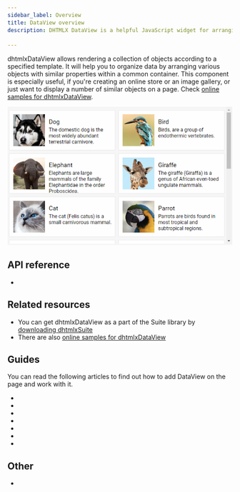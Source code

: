 ```yaml
---
sidebar_label: Overview
title: DataView overview
description: DHTMLX DataView is a helpful JavaScript widget for arranging similar objects in a grid view and displaying them according to a user-defined template. 

---          
```


dhtmlxDataView allows rendering a collection of objects according to a specified template. It will help you to organize data by arranging various objects with similar properties within a common container.
This component is especially useful, if you're creating an online store or an image gallery, or just want to display a number of similar objects on a page.
Check [online samples for dhtmlxDataView](https://docs.dhtmlx.com/suite/samples/dataview/). 

![](../assets/dataview/dataview_front.png)

## API reference

- [](dataview/api/refs/dataview.md)


## Related resources

- You can get dhtmlxDataView as a part of the Suite library by [downloading dhtmlxSuite](https://dhtmlx.com/docs/products/dhtmlxSuite/download.shtml)          
- There are also [online samples for dhtmlxDataView](https://docs.dhtmlx.com/suite/samples/dataview/)  

## Guides

You can read the following articles to find out how to add DataView on the page and work with it.

- [](dataview/initialization.md)
- [](dataview/configuration.md)
- [](dataview/data_loading.md)              
- [](dataview/manipulating_data.md) 
- [](dataview/usage_selection.md)         	
- [](dataview/customization.md)	
- [](dataview/events.md)   

## Other

- [](../migration.md)
